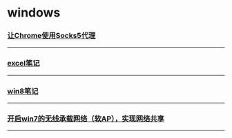 windows
=======

### [让Chrome使用Socks5代理](chrome-socks5)

---

### [excel笔记](excel-note)

---

### [win8笔记](win8-note)

---

### [开启win7的无线承载网络（软AP），实现网络共享](wireless-hosted-network)

---

